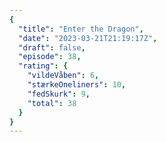 ```yaml
---
{
  "title": "Enter the Dragon",
  "date": "2023-03-21T21:19:17Z",
  "draft": false,
  "episode": 38,
  "rating": {
    "vildeVåben": 6,
    "stærkeOneliners": 10,
    "fedSkurk": 9,
    "total": 38
  }
}
---
```


